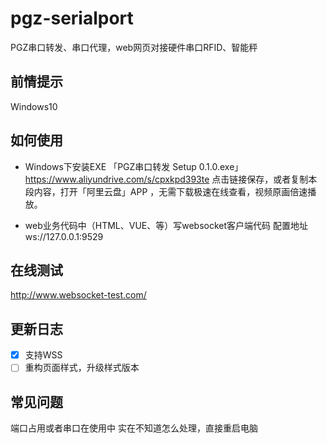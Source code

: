 # pgz-serialport
PGZ串口转发、串口代理，web网页对接硬件串口RFID、智能秤

## 前情提示
Windows10

## 如何使用
- Windows下安装EXE
「PGZ串口转发 Setup 0.1.0.exe」https://www.aliyundrive.com/s/cpxkpd393te 点击链接保存，或者复制本段内容，打开「阿里云盘」APP ，无需下载极速在线查看，视频原画倍速播放。

- web业务代码中（HTML、VUE、等）写websocket客户端代码
配置地址ws://127.0.0.1:9529


## 在线测试
http://www.websocket-test.com/

## 更新日志
- [x] 支持WSS
- [ ] 重构页面样式，升级样式版本

## 常见问题
端口占用或者串口在使用中
实在不知道怎么处理，直接重启电脑

